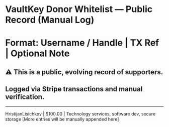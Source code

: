 
# VaultKey Donor Whitelist — Public Record (Manual Log)
# Format: Username / Handle | TX Ref | Optional Note

## ⚠️ This is a public, evolving record of supporters.
## Logged via Stripe transactions and manual verification.

---

HristijanLisichkov | $100.00 | Technology services, software dev, secure storage
[More entries will be manually appended here]
